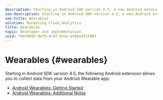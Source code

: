```yaml
---
description: Starting in Android SDK version 4.5, a new Android extension was added that allows you to collect data from your Android Wearable app.
seo-description: Starting in Android SDK version 4.5, a new Android extension was added that allows you to collect data from your Android Wearable app.
seo-title: Wearables
solution: Marketing Cloud,Analytics
title: Wearables
topic: Developer and implementation
uuid: f9a5d692-0ef6-4cdf-831e-e50be291f083
---
```


# Wearables {#wearables}

Starting in Android SDK version 4.5, the following Android extension allows you to collect data from your Android Wearable app:

+ [Android Wearables: Getting Started](/help/android/wearables/android-wearable.md)
+ [Android Wearables: Additional Notes](/help/android/wearables/c-android-wearables--additional-notes.md)